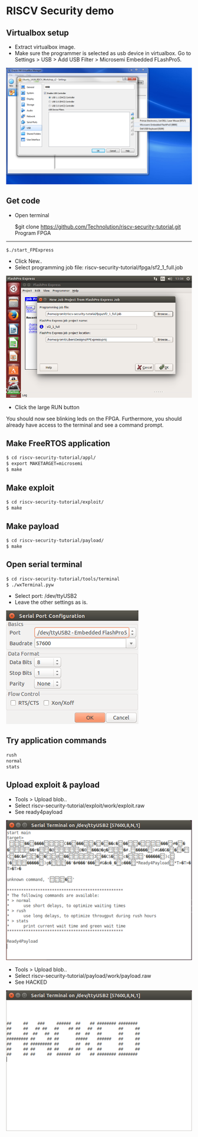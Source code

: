 RISCV Security demo
=======
Virtualbox setup
-----------
* Extract virtualbox image.
* Make sure the programmer is selected as usb device in virtualbox.  Go to Settings > USB > Add USB Filter > Microsemi Embedded FLashPro5.

![Usb-virtualbox](img/usb-virtualbox.png?raw=true "Usb-virtualbox")

Get code
-----------
* Open terminal


    $git clone  https://github.com/Technolution/riscv-security-tutorial.git
Program FPGA
-----------
    $./start_FPExpress
* Click New..
* Select programming job file: riscv-security-tutorial/fpga/sf2_1_full.job

![Settings terminal](img/new-job-flash.png?raw=true "FPExpress programming startup windows")
* Click the large RUN button
 
You should now see blinking leds on the FPGA. Furthermore, you should already have access to the terminal and see a command prompt.

Make FreeRTOS application
-------------------------
	$ cd riscv-security-tutorial/appl/
	$ export MAKETARGET=microsemi
	$ make

Make exploit
-----------
	$ cd riscv-security-tutorial/exploit/
	$ make

Make payload
-----------
	$ cd riscv-security-tutorial/payload/
	$ make

Open serial terminal
-----------
	$ cd riscv-security-tutorial/tools/terminal
	$ ./wxTerminal.pyw
* Select port: /dev/ttyUSB2
* Leave the other settings as is.

![Settings terminal](img/settings-terminal.png?raw=true "Settings terminal")

Try application commands
-----------
	rush
	normal
	stats

Upload exploit & payload
-----------
* Tools > Upload blob..
* Select riscv-security-tutorial/exploit/work/exploit.raw 
* See ready4payload

![exploit](img/exploit.png?raw=true "exploit")
* Tools > Upload blob..
* Select riscv-security-tutorial/payload/work/payload.raw
* See HACKED

![HACKED](img/hacked.png?raw=true "HACKED")

